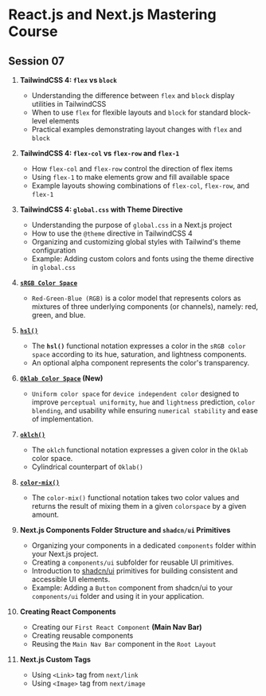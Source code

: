 # React.js and Next.js Mastering Course

## Session 07

1. **TailwindCSS 4: `flex` vs `block`**

   - Understanding the difference between `flex` and `block` display utilities in TailwindCSS
   - When to use `flex` for flexible layouts and `block` for standard block-level elements
   - Practical examples demonstrating layout changes with `flex` and `block`

2. **TailwindCSS 4: `flex-col` vs `flex-row` and `flex-1`**

   - How `flex-col` and `flex-row` control the direction of flex items
   - Using `flex-1` to make elements grow and fill available space
   - Example layouts showing combinations of `flex-col`, `flex-row`, and `flex-1`

3. **TailwindCSS 4: `global.css` with Theme Directive**

   - Understanding the purpose of `global.css` in a Next.js project
   - How to use the `@theme` directive in TailwindCSS 4
   - Organizing and customizing global styles with Tailwind's theme configuration
   - Example: Adding custom colors and fonts using the theme directive in `global.css`

4. **[`sRGB Color Space`](https://developer.mozilla.org/en-US/docs/Glossary/RGB)**

   - `Red-Green-Blue (RGB)` is a color model that represents colors as mixtures of three underlying components (or channels), namely: red, green, and blue.

5. **[`hsl()`](https://developer.mozilla.org/en-US/docs/Web/CSS/color_value/hsl)**

   - The **`hsl()`** functional notation expresses a color in the `sRGB color space` according to its hue, saturation, and lightness components.
   - An optional alpha component represents the color's transparency.

6. **[`Oklab Color Space`](https://developer.mozilla.org/en-US/docs/Web/CSS/color_value/oklab) (New)**

   - `Uniform color space` for `device independent color` designed to improve `perceptual uniformity`, `hue` and `lightness` prediction, `color blending`, and usability while ensuring `numerical stability` and ease of implementation.

7. **[`oklch()`](https://developer.mozilla.org/en-US/docs/Web/CSS/color_value/oklch)**

   - The `oklch` functional notation expresses a given color in the `Oklab` color space.
   - Cylindrical counterpart of `Oklab()`

8. **[`color-mix()`](https://developer.mozilla.org/en-US/docs/Web/CSS/color_value/color-mix)**

   - The `color-mix()` functional notation takes two color values and returns the result of mixing them in a given `colorspace` by a given amount.

9. **Next.js Components Folder Structure and `shadcn/ui` Primitives**

   - Organizing your components in a dedicated `components` folder within your Next.js project.
   - Creating a `components/ui` subfolder for reusable UI primitives.
   - Introduction to [shadcn/ui](https://ui.shadcn.com/) primitives for building consistent and accessible UI elements.
   - Example: Adding a `Button` component from shadcn/ui to your `components/ui` folder and using it in your application.

10. **Creating React Components**

    - Creating our `First React Component` **(Main Nav Bar)**
    - Creating reusable components
    - Reusing the `Main Nav Bar` component in the `Root Layout`

11. **Next.js Custom Tags**

    - Using `<Link>` tag from `next/link`
    - Using `<Image>` tag from `next/image`
